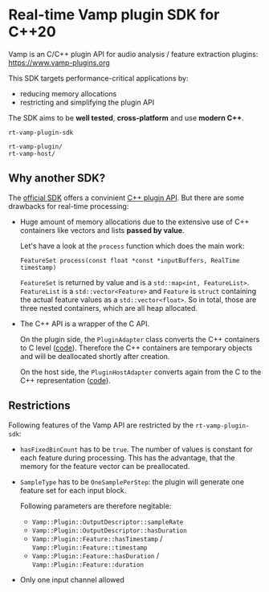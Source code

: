 # Real-time Vamp plugin SDK for C++20

Vamp is an C/C++ plugin API for audio analysis / feature extraction plugins: https://www.vamp-plugins.org

This SDK targets performance-critical applications by:

- reducing memory allocations
- restricting and simplifying the plugin API

The SDK aims to be **well tested**, **cross-platform** and use **modern C++**.

```
rt-vamp-plugin-sdk

rt-vamp-plugin/
rt-vamp-host/
```

## Why another SDK?

The [official SDK](https://github.com/c4dm/vamp-plugin-sdk) offers a convinient [C++ plugin API](https://code.soundsoftware.ac.uk/projects/vamp-plugin-sdk/embedded/classVamp_1_1Plugin.html).
But there are some drawbacks for real-time processing:

- Huge amount of memory allocations due to the extensive use of C++ containers like vectors and lists **passed by value**.

  Let's have a look at the `process` function which does the main work:

  `FeatureSet process(const float *const *inputBuffers, RealTime timestamp)`

  `FeatureSet` is returned by value and is a `std::map<int, FeatureList>`.
  `FeatureList` is a `std::vector<Feature>` and `Feature` is `struct` containing the actual feature values as a `std::vector<float>`.
  So in total, those are three nested containers, which are all heap allocated.

- The C++ API is a wrapper of the C API.

  On the plugin side, the `PluginAdapter` class converts the C++ containers to C level ([code](https://github.com/c4dm/vamp-plugin-sdk/blob/master/src/vamp-sdk/PluginAdapter.cpp#L828-L921)).
  Therefore the C++ containers are temporary objects and will be deallocated shortly after creation.

  On the host side, the `PluginHostAdapter` converts again from the C to the C++ representation ([code](https://github.com/c4dm/vamp-plugin-sdk/blob/master/src/vamp-hostsdk/PluginHostAdapter.cpp#L413-L464)).

## Restrictions

Following features of the Vamp API are restricted by the `rt-vamp-plugin-sdk`:

- `hasFixedBinCount` has to be `true`. The number of values is constant for each feature during processing.
  This has the advantage, that the memory for the feature vector can be preallocated.

- `SampleType` has to be `OneSamplePerStep`: the plugin will generate one feature set for each input block.
  
  Following parameters are therefore negitable:
  - `Vamp::Plugin::OutputDescriptor::sampleRate`
  - `Vamp::Plugin::OutputDescriptor::hasDuration`
  - `Vamp::Plugin::Feature::hasTimestamp` / `Vamp::Plugin::Feature::timestamp`
  - `Vamp::Plugin::Feature::hasDuration` / `Vamp::Plugin::Feature::duration`

- Only one input channel allowed
